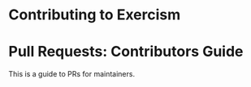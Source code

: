 # Contributing to Exercism

# Pull Requests: Contributors Guide

This is a guide to PRs for maintainers.
